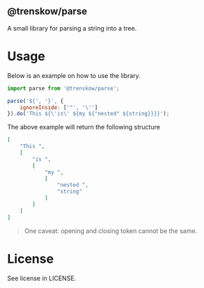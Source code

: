 @trenskow/parse
----

A small library for parsing a string into a tree.

# Usage

Below is an example on how to use the library.

````javascript
import parse from '@trenskow/parse';

parse('${', '}', {
    ignoreInside: ['"', '\'']
}).do('This ${\'is\' ${my ${"nested" ${string}}}}');
````

The above example will return the following structure

````JSON
[
    "This ",
    [
        "is ",
        [
            "my ",
            [
                "nested ",
                "string"
            ]
        ]
    ]
]
````

> One caveat: opening and closing token cannot be the same.

# License

See license in LICENSE.

